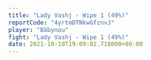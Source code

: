 ```yaml
---
title: "Lady Vashj - Wipe 1 (49%)"
reportCode: "4yrtmDTNkwGfznvJ"
player: "Bãbynou"
fight: "Lady Vashj - Wipe 1 (49%)"
date: 2021-10-10T19:09:02.718000+00:00
---
```


